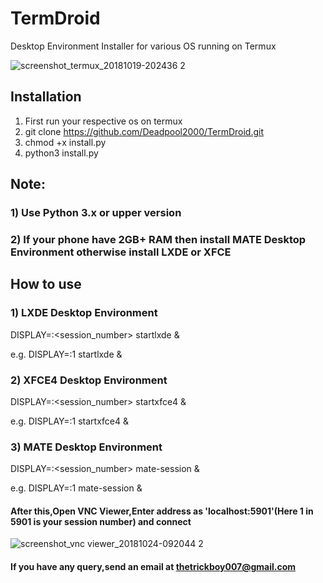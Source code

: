 # TermDroid
Desktop Environment Installer for various OS running on Termux

![screenshot_termux_20181019-202436 2](https://user-images.githubusercontent.com/32305505/47226191-8527a080-d3dd-11e8-9ddc-68182f546140.png)


## Installation
1) First run your respective os on termux
2) git clone https://github.com/Deadpool2000/TermDroid.git
3) chmod +x install.py
4) python3 install.py

## Note: 

### 1) Use Python 3.x or upper version

### 2) If your phone have 2GB+ RAM then install MATE Desktop Environment otherwise install LXDE or XFCE

## How to use

### 1) LXDE Desktop Environment 
DISPLAY=:<session_number> startlxde &

e.g. DISPLAY=:1 startlxde &

### 2) XFCE4 Desktop Environment 
DISPLAY=:<session_number> startxfce4 &

e.g. DISPLAY=:1 startxfce4 &

### 3) MATE Desktop Environment 
DISPLAY=:<session_number> mate-session &

e.g. DISPLAY=:1 mate-session &

#### After this,Open VNC Viewer,Enter address as 'localhost:5901'(Here 1 in 5901 is your session number) and connect 

![screenshot_vnc viewer_20181024-092044 2](https://user-images.githubusercontent.com/32305505/47405269-6ecb6d00-d76e-11e8-8a5e-1ac3d54bbfef.png)



#### If you have any query,send an email at thetrickboy007@gmail.com
